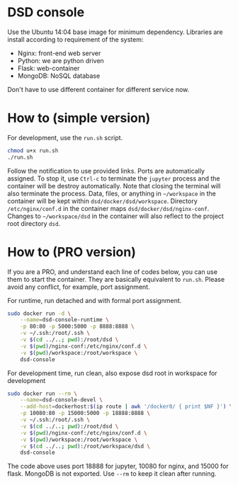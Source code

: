 # DSD console

Use the Ubuntu 14:04 base image for minimum dependency.
Libraries are install according to requirement of the system:
* Nginx: front-end web server
* Python: we are python driven
* Flask: web-container
* MongoDB: NoSQL database

Don't have to use different container for different service now.

# How to (simple version)

For development, use the `run.sh` script.

```bash
chmod u+x run.sh
./run.sh
```

Follow the notification to use provided links. Ports are automatically assigned.
To stop it, use `Ctrl-c` to terminate the `jupyter` process and the container will be destroy automatically.
Note that closing the terminal will also terminate the process.
Data, files, or anything in `~/workspace` in the container will be kept within `dsd/docker/dsd/workspace`.
Directory `/etc/nginx/conf.d` in the container maps `dsd/docker/dsd/nginx-conf`.
Changes to `~/workspace/dsd` in the container will also reflect to the project root directory `dsd`.

# How to (PRO version)

If you are a PRO, and understand each line of codes below, you can use them to start the container.
They are basically equivalent to `run.sh`.
Please avoid any conflict, for example, port assignment.

For runtime, run detached and with formal port assignment.
```bash
sudo docker run -d \
    --name=dsd-console-runtime \
    -p 80:80 -p 5000:5000 -p 8888:8888 \
    -v ~/.ssh:/root/.ssh \
    -v $(cd ../..; pwd):/root/dsd \
    -v $(pwd)/nginx-conf:/etc/nginx/conf.d \
    -v $(pwd)/workspace:/root/workspace \
    dsd-console
```

For development time, run clean, also expose dsd root in workspace for development
```bash
sudo docker run --rm \
    --name=dsd-console-devel \
    --add-host=dockerhost:$(ip route | awk '/docker0/ { print $NF }') \
    -p 10080:80 -p 15000:5000 -p 18888:8888 \
    -v ~/.ssh:/root/.ssh \
    -v $(cd ../..; pwd):/root/dsd \
    -v $(pwd)/nginx-conf:/etc/nginx/conf.d \
    -v $(pwd)/workspace:/root/workspace \
    -v $(cd ../..; pwd):/root/workspace/dsd \
    dsd-console
```

The code above uses port 18888 for jupyter, 10080 for nginx, and 15000 for flask.
MongoDB is not exported.
Use `--rm` to keep it clean after running.
